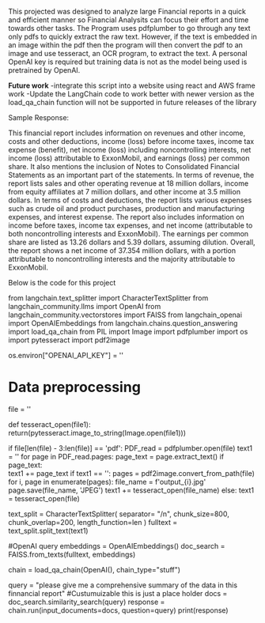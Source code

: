 This projected was designed to analyze large Financial reports in a quick and efficient manner so Financial Analysits can focus their effort and time towards other tasks. The Program uses pdfplumber to go through any text only pdfs to quickly extract the raw text. However, if the text is embedded in an image within the pdf then the program will then convert the pdf to an image and use tesseract, an OCR program, to extract the text. A personal OpenAI key is required but training data is not as the model being used is pretrained by OpenAI.

**Future work**
-integrate this script into a website using react and AWS frame work
-Update the LangChain code to work better with newer version as the load_qa_chain function will not be supported in future releases of the library

Sample Response:

This financial report includes information on revenues and other income, costs and other deductions, income (loss) before income taxes, income tax expense (benefit), net income (loss) including noncontrolling interests, net income (loss) attributable to ExxonMobil, and earnings (loss) per common share. It also mentions the inclusion of Notes to Consolidated Financial Statements as an important part of the statements. In terms of revenue, the report lists sales and other operating revenue at 18 million dollars, income from equity affiliates at 7 million dollars, and other income at 3.5 million dollars. In terms of costs and deductions, the report lists various expenses such as crude oil and product purchases, production and manufacturing expenses, and interest expense. The report also includes information on income before taxes, income tax expenses, and net income (attributable to both noncontrolling interests and ExxonMobil). The earnings per common share are listed as 13.26 dollars and 5.39 dollars, assuming dilution. Overall, the report shows a net income of 37.354 million dollars, with a portion attributable to noncontrolling interests and the majority attributable to ExxonMobil.

Below is the code for this project

from langchain.text_splitter import CharacterTextSplitter
from langchain_community.llms import OpenAI
from langchain_community.vectorstores import FAISS
from langchain_openai import OpenAIEmbeddings
from langchain.chains.question_answering import load_qa_chain
from PIL import Image
import pdfplumber
import os
import pytesseract
import pdf2image

os.environ["OPENAI_API_KEY"] = ''

# Data preprocessing
file = ''

def tesseract_open(file1):
    return(pytesseract.image_to_string(Image.open(file1)))

if file[len(file) - 3:len(file)] == 'pdf':
    PDF_read = pdfplumber.open(file)
    text1 = ''
    for page in PDF_read.pages:
        page_text = page.extract_text()
        if page_text:  
            text1 += page_text
    if text1 == '':
        pages = pdf2image.convert_from_path(file)
        for i, page in enumerate(pages):
            file_name = f'output_{i}.jpg'
            page.save(file_name, 'JPEG')
            text1 += tesseract_open(file_name) 
else:
    text1 = tesseract_open(file)

text_split = CharacterTextSplitter(
    separator= "/n",
    chunk_size=800,
    chunk_overlap=200,
    length_function=len
)
fulltext = text_split.split_text(text1)

#OpenAI query
embeddings = OpenAIEmbeddings()
doc_search = FAISS.from_texts(fulltext, embeddings)

chain = load_qa_chain(OpenAI(), chain_type="stuff")

query = "please give me a comprehensive summary of the data in this finnancial report" #Custumuizable this is just a place holder
docs = doc_search.similarity_search(query)
response = chain.run(input_documents=docs, question=query)
print(response)
